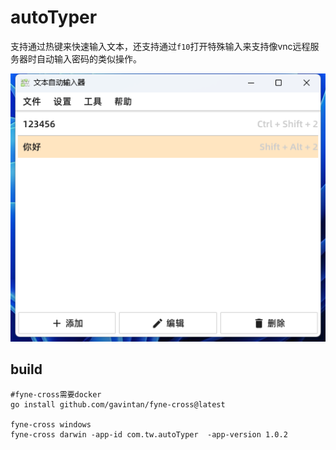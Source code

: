 # autoTyper

支持通过热键来快速输入文本，还支持通过`f10`打开特殊输入来支持像vnc远程服务器时自动输入密码的类似操作。

![image-20221221152108154](https://raw.githubusercontent.com/GavinTan/files/master/picgo/image-20221221152108154.png)

## build

~~~shell
#fyne-cross需要docker
go install github.com/gavintan/fyne-cross@latest

fyne-cross windows
fyne-cross darwin -app-id com.tw.autoTyper  -app-version 1.0.2
~~~

